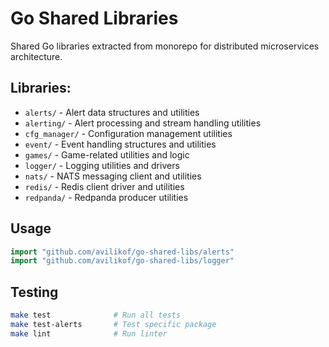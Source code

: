 # Go Shared Libraries

Shared Go libraries extracted from monorepo for distributed microservices architecture.

## Libraries:
- `alerts/` - Alert data structures and utilities
- `alerting/` - Alert processing and stream handling utilities
- `cfg_manager/` - Configuration management utilities
- `event/` - Event handling structures and utilities
- `games/` - Game-related utilities and logic
- `logger/` - Logging utilities and drivers
- `nats/` - NATS messaging client and utilities
- `redis/` - Redis client driver and utilities
- `redpanda/` - Redpanda producer utilities

## Usage

```go
import "github.com/avilikof/go-shared-libs/alerts"
import "github.com/avilikof/go-shared-libs/logger"
```

## Testing

```bash
make test              # Run all tests
make test-alerts       # Test specific package
make lint              # Run linter
```
